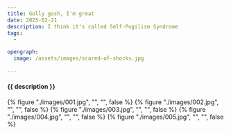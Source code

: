 ```yaml
---
title: Golly gosh, I'm great
date: 2025-02-21
description: I think it's called Self-Pugilism Syndrome
tags:
  - 

opengraph:
  image: /assets/images/scared-of-shocks.jpg

---
```


<h4>{{ description }}</h4>

{% figure "./images/001.jpg", "", "", false %}
{% figure "./images/002.jpg", "", "", false %}
{% figure "./images/003.jpg", "", "", false %}
{% figure "./images/004.jpg", "", "", false %}
{% figure "./images/005.jpg", "", "", false %}
